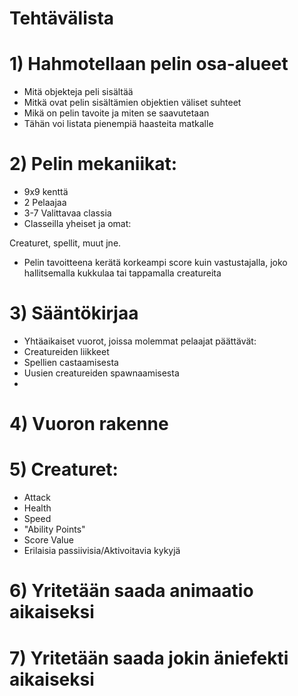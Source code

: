 # Tehtävälista




# 1) Hahmotellaan pelin osa-alueet
- Mitä objekteja peli sisältää
- Mitkä ovat pelin sisältämien objektien väliset suhteet
- Mikä on pelin tavoite ja miten se saavutetaan
- Tähän voi listata pienempiä haasteita matkalle

# 2) Pelin mekaniikat:
- 9x9 kenttä
- 2 Pelaajaa
- 3-7 Valittavaa classia
- Classeilla yheiset ja omat:

Creaturet, spellit, muut jne.

- Pelin tavoitteena kerätä korkeampi score kuin vastustajalla, joko hallitsemalla kukkulaa tai tappamalla creatureita

# 3) Sääntökirjaa

- Yhtäaikaiset vuorot, joissa molemmat pelaajat päättävät:
- Creatureiden liikkeet
- Spellien castaamisesta
- Uusien creatureiden spawnaamisesta
- 

# 4) Vuoron rakenne


# 5) Creaturet:
- Attack
- Health
- Speed
- "Ability Points"
- Score Value
- Erilaisia passiivisia/Aktivoitavia kykyjä

# 6) Yritetään saada animaatio aikaiseksi
# 7) Yritetään saada jokin äniefekti aikaiseksi
